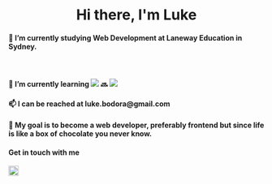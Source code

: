  <h1 align='center'>
  Hi there, I'm Luke
</h1>


 <h4>📓 I’m currently studying Web Development at Laneway Education in Sydney. </h4> 
<br>
 <h4>🌱 I’m currently learning <img src="https://img.shields.io/badge/JavaScript-323330?style=for-the-badge&logo=javascript&logoColor=F7DF1E " />  🔜 <img src="https://img.shields.io/badge/React-20232A?style=for-the-badge&logo=react&logoColor=61DAFB"> </h4>
  
 <h4>📫 I can be reached at luke.bodora@gmail.com </h4>
  
 <h4> 🏁 My goal is to become a web developer, preferably frontend but since life is like a box of chocolate you never know. </h4>
  
<p align="left">
<h4> Get in touch with me </h4> <a href=https://www.linkedin.com/in/luke-bodora target="blank"><img align="center" src="https://raw.githubusercontent.com/rahuldkjain/github-profile-readme-generator/master/src/images/icons/Social/linked-in-alt.svg" alt="damianhanusiak" height="20" width="20" margin-right="40px" /></a> 
</p>


<!---
Woszo/Woszo is a ✨ special ✨ repository because its `README.md` (this file) appears on your GitHub profile.
You can click the Preview link to take a look at your changes.
--->
